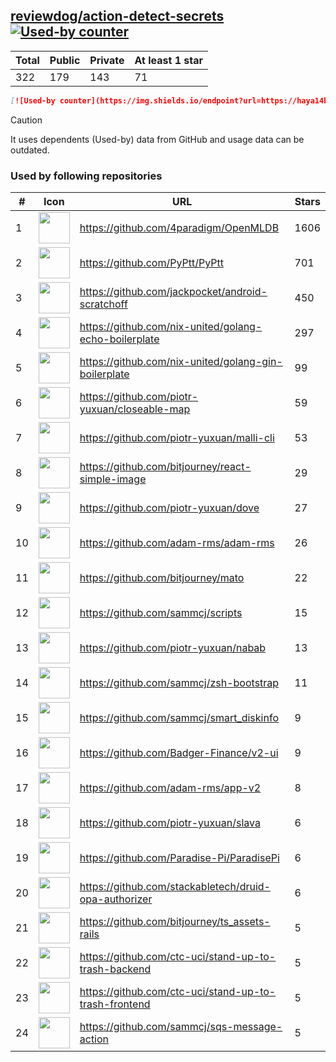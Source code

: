 





## [reviewdog/action-detect-secrets](https://github.com/reviewdog/action-detect-secrets) [![Used-by counter](https://img.shields.io/endpoint?url=https://haya14busa.github.io/github-used-by/data/reviewdog/action-detect-secrets/shieldsio.json)](https://github.com/haya14busa/github-used-by/tree/main/repo/reviewdog/action-detect-secrets)

| Total | Public | Private | At least 1 star
| ----- | ------ | ------- | ---------------
| 322 | 179 | 143 | 71 |

```md
[![Used-by counter](https://img.shields.io/endpoint?url=https://haya14busa.github.io/github-used-by/data/reviewdog/action-detect-secrets/shieldsio.json)](https://github.com/haya14busa/github-used-by/tree/main/repo/reviewdog/action-detect-secrets)
```

> [!CAUTION]
> It uses dependents (Used-by) data from GitHub and usage data can be outdated.

### Used by following repositories

| # | Icon | URL | Stars |
| -- | -- | -- | -- | 
|1|<img src="https://github.com/4paradigm.png" width=50 height=50>|https://github.com/4paradigm/OpenMLDB|1606|
|2|<img src="https://github.com/PyPtt.png" width=50 height=50>|https://github.com/PyPtt/PyPtt|701|
|3|<img src="https://github.com/jackpocket.png" width=50 height=50>|https://github.com/jackpocket/android-scratchoff|450|
|4|<img src="https://github.com/nix-united.png" width=50 height=50>|https://github.com/nix-united/golang-echo-boilerplate|297|
|5|<img src="https://github.com/nix-united.png" width=50 height=50>|https://github.com/nix-united/golang-gin-boilerplate|99|
|6|<img src="https://github.com/piotr-yuxuan.png" width=50 height=50>|https://github.com/piotr-yuxuan/closeable-map|59|
|7|<img src="https://github.com/piotr-yuxuan.png" width=50 height=50>|https://github.com/piotr-yuxuan/malli-cli|53|
|8|<img src="https://github.com/bitjourney.png" width=50 height=50>|https://github.com/bitjourney/react-simple-image|29|
|9|<img src="https://github.com/piotr-yuxuan.png" width=50 height=50>|https://github.com/piotr-yuxuan/dove|27|
|10|<img src="https://github.com/adam-rms.png" width=50 height=50>|https://github.com/adam-rms/adam-rms|26|
|11|<img src="https://github.com/bitjourney.png" width=50 height=50>|https://github.com/bitjourney/mato|22|
|12|<img src="https://github.com/sammcj.png" width=50 height=50>|https://github.com/sammcj/scripts|15|
|13|<img src="https://github.com/piotr-yuxuan.png" width=50 height=50>|https://github.com/piotr-yuxuan/nabab|13|
|14|<img src="https://github.com/sammcj.png" width=50 height=50>|https://github.com/sammcj/zsh-bootstrap|11|
|15|<img src="https://github.com/sammcj.png" width=50 height=50>|https://github.com/sammcj/smart_diskinfo|9|
|16|<img src="https://github.com/Badger-Finance.png" width=50 height=50>|https://github.com/Badger-Finance/v2-ui|9|
|17|<img src="https://github.com/adam-rms.png" width=50 height=50>|https://github.com/adam-rms/app-v2|8|
|18|<img src="https://github.com/piotr-yuxuan.png" width=50 height=50>|https://github.com/piotr-yuxuan/slava|6|
|19|<img src="https://github.com/Paradise-Pi.png" width=50 height=50>|https://github.com/Paradise-Pi/ParadisePi|6|
|20|<img src="https://github.com/stackabletech.png" width=50 height=50>|https://github.com/stackabletech/druid-opa-authorizer|6|
|21|<img src="https://github.com/bitjourney.png" width=50 height=50>|https://github.com/bitjourney/ts_assets-rails|5|
|22|<img src="https://github.com/ctc-uci.png" width=50 height=50>|https://github.com/ctc-uci/stand-up-to-trash-backend|5|
|23|<img src="https://github.com/ctc-uci.png" width=50 height=50>|https://github.com/ctc-uci/stand-up-to-trash-frontend|5|
|24|<img src="https://github.com/sammcj.png" width=50 height=50>|https://github.com/sammcj/sqs-message-action|5|
